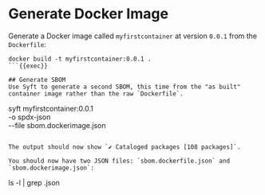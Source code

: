 # Generate Docker Image

Generate a Docker image called `myfirstcontainer` at version `0.0.1` from the `Dockerfile`:

```
docker build -t myfirstcontainer:0.0.1 .
```{{exec}}

## Generate SBOM
Use Syft to generate a second SBOM, this time from the "as built" container image rather than the raw `Dockerfile`.

```
syft myfirstcontainer:0.0.1 \
-o spdx-json \
--file sbom.dockerimage.json
```{{exec}}

The output should now show `✔ Cataloged packages [108 packages]`.

You should now have two JSON files: `sbom.dockerfile.json` and `sbom.dockerimage.json`:

```
ls -l | grep .json
```{{exec}}